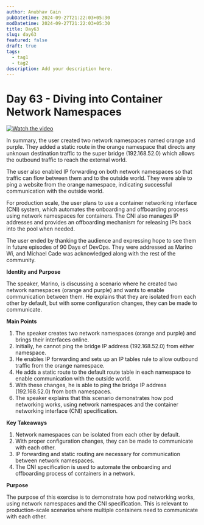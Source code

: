 ```yaml
---
author: Anubhav Gain
pubDatetime: 2024-09-27T21:22:03+05:30
modDatetime: 2024-09-27T21:22:03+05:30
title: Day63
slug: day63
featured: false
draft: true
tags:
  - tag1
  - tag2
description: Add your description here.
---
```


# Day 63 - Diving into Container Network Namespaces

[![Watch the video](/thumbnails/day63.png)](https://www.youtube.com/watch?v=Z22YVIwwpf4)

In summary, the user created two network namespaces named orange and purple. They added a static route in the orange namespace that directs any unknown destination traffic to the super bridge (192.168.52.0) which allows the outbound traffic to reach the external world.

The user also enabled IP forwarding on both network namespaces so that traffic can flow between them and to the outside world. They were able to ping a website from the orange namespace, indicating successful communication with the outside world.

For production scale, the user plans to use a container networking interface (CNI) system, which automates the onboarding and offboarding process using network namespaces for containers. The CNI also manages IP addresses and provides an offboarding mechanism for releasing IPs back into the pool when needed.

The user ended by thanking the audience and expressing hope to see them in future episodes of 90 Days of DevOps. They were addressed as Marino Wi, and Michael Cade was acknowledged along with the rest of the community.

**Identity and Purpose**

The speaker, Marino, is discussing a scenario where he created two network namespaces (orange and purple) and wants to enable communication between them. He explains that they are isolated from each other by default, but with some configuration changes, they can be made to communicate.

**Main Points**

1. The speaker creates two network namespaces (orange and purple) and brings their interfaces online.
2. Initially, he cannot ping the bridge IP address (192.168.52.0) from either namespace.
3. He enables IP forwarding and sets up an IP tables rule to allow outbound traffic from the orange namespace.
4. He adds a static route to the default route table in each namespace to enable communication with the outside world.
5. With these changes, he is able to ping the bridge IP address (192.168.52.0) from both namespaces.
6. The speaker explains that this scenario demonstrates how pod networking works, using network namespaces and the container networking interface (CNI) specification.

**Key Takeaways**

1. Network namespaces can be isolated from each other by default.
2. With proper configuration changes, they can be made to communicate with each other.
3. IP forwarding and static routing are necessary for communication between network namespaces.
4. The CNI specification is used to automate the onboarding and offboarding process of containers in a network.

**Purpose**

The purpose of this exercise is to demonstrate how pod networking works, using network namespaces and the CNI specification. This is relevant to production-scale scenarios where multiple containers need to communicate with each other.
